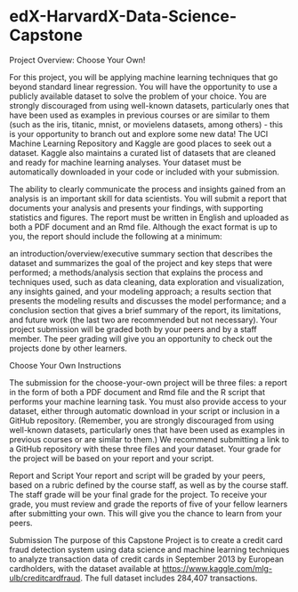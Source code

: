 # edX-HarvardX-Data-Science-Capstone
Project Overview: Choose Your Own!

For this project, you will be applying machine learning techniques that go beyond standard linear regression. You will have the opportunity to use a publicly available dataset to solve the problem of your choice. You are strongly discouraged from using well-known datasets, particularly ones that have been used as examples in previous courses or are similar to them (such as the iris, titanic, mnist, or movielens datasets, among others) - this is your opportunity to branch out and explore some new data! The UCI Machine Learning Repository and Kaggle are good places to seek out a dataset. Kaggle also maintains a curated list of datasets that are cleaned and ready for machine learning analyses. Your dataset must be automatically downloaded in your code or included with your submission. 

The ability to clearly communicate the process and insights gained from an analysis is an important skill for data scientists. You will submit a report that documents your analysis and presents your findings, with supporting statistics and figures. The report must be written in English and uploaded as both a PDF document and an Rmd file. Although the exact format is up to you, the report should include the following at a minimum:

an introduction/overview/executive summary section that describes the dataset and summarizes the goal of the project and key steps that were performed;
a methods/analysis section that explains the process and techniques used, such as data cleaning, data exploration and visualization, any insights gained, and your modeling approach;
a results section that presents the modeling results and discusses the model performance; and
a conclusion section that gives a brief summary of the report, its limitations, and future work (the last two are recommended but not necessary).
Your project submission will be graded both by your peers and by a staff member. The peer grading will give you an opportunity to check out the projects done by other learners.


Choose Your Own Instructions

The submission for the choose-your-own project will be three files: a report in the form of both a PDF document and Rmd file and the R script that performs your machine learning task. You must also provide access to your dataset, either through automatic download in your script or inclusion in a GitHub repository. (Remember, you are strongly discouraged from using well-known datasets, particularly ones that have been used as examples in previous courses or are similar to them.) We recommend submitting a link to a GitHub repository with these three files and your dataset. Your grade for the project will be based on your report and your script.

Report and Script
Your report and script will be graded by your peers, based on a rubric defined by the course staff, as well as by the course staff. The staff grade will be your final grade for the project. To receive your grade, you must review and grade the reports of five of your fellow learners after submitting your own. This will give you the chance to learn from your peers.

Submission
The purpose of this Capstone Project is to create a credit card fraud detection system using data science and machine learning techniques to analyze transaction data of credit cards in September 2013 by European cardholders, with the dataset available at https://www.kaggle.com/mlg-ulb/creditcardfraud. The full dataset includes 284,407 transactions.
